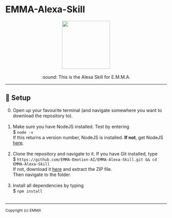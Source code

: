 
# EMMA-Alexa-Skill

<p align="center">
<img height="150" width="auto" src="https://github.com/EMMA-Emotion-AI.png" /><br><br>
:sound:  This is the Alexa Skill for E.M.M.A.
</p>

<hr>

## :wrench: Setup

0. Open up your favourite terminal (and navigate somewhere you want to download the repository to). <br><br>
1. Make sure you have NodeJS installed. Test by  entering <br>
$ `node -v` <br>
If this returns a version number, NodeJS is installed. **If not**, get NodeJS <a href="https://nodejs.org/en/download/package-manager/">here</a>. <br><br>
2. Clone the repository and navigate to it. If you have Git installed, type <br>
$ `https://github.com/EMMA-Emotion-AI/EMMA-Alexa-Skill.git && cd EMMA-Alexa-Skill` <br>
If not, download it <a href="https://github.com/EMMA-Emotion-AI/EMMA-Alexa-Skill/archive/master.zip">here</a> and extract the ZIP file.<br>
Then navigate to the folder.<br><br>
3. Install all dependencies by typing <br>
$ `npm install`<br><br>
<hr>

<sub>Copyright (c) EMMA</sub>